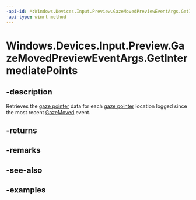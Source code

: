 ```yaml
---
-api-id: M:Windows.Devices.Input.Preview.GazeMovedPreviewEventArgs.GetIntermediatePoints
-api-type: winrt method
---
```


<!-- Method syntax.
public IVector<GazePointPreview> GazeMovedPreviewEventArgs.GetIntermediatePoints()
-->

# Windows.Devices.Input.Preview.GazeMovedPreviewEventArgs.GetIntermediatePoints

## -description
Retrieves the [gaze pointer](gazepointpreview.md) data for each [gaze pointer](gazepointpreview.md) location logged since the most recent [GazeMoved](gazeinputsourcepreview_gazemoved.md) event.

## -returns

## -remarks

## -see-also

## -examples

